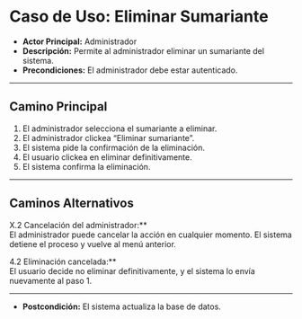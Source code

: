 # Caso de Uso: Eliminar Sumariante

- **Actor Principal:** Administrador  
- **Descripción:** Permite al administrador eliminar un sumariante del sistema.  
- **Precondiciones:** El administrador debe estar autenticado.  

---

## Camino Principal

1. El administrador selecciona el sumariante a eliminar.
2. El administrador clickea “Eliminar sumariante”.
3. El sistema pide la confirmación de la eliminación.
4. El usuario clickea en eliminar definitivamente.
5. El sistema confirma la eliminación.

---

## Caminos Alternativos

X.2 Cancelación del administrador:**  
  El administrador puede cancelar la acción en cualquier momento. El sistema detiene el proceso y vuelve al menú anterior.

4.2 Eliminación cancelada:**  
  El usuario decide no eliminar definitivamente, y el sistema lo envía nuevamente al paso 1.

---

- **Postcondición:** El sistema actualiza la base de datos.
